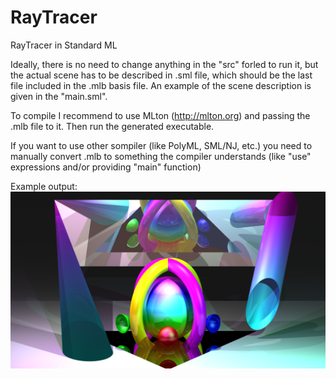 # RayTracer
RayTracer in Standard ML

Ideally, there is no need to change anything in the "src" forled to run it, but the actual scene has to be described in .sml file, which should be the last file included in the .mlb basis file. An example of the scene description is given in the "main.sml".

To compile I recommend to use MLton (http://mlton.org) and passing the .mlb file to it. Then run the generated executable.

If you want to use other sompiler (like PolyML, SML/NJ, etc.) you need to manually convert .mlb to something the compiler understands (like "use" expressions and/or providing "main" function)

Example output:
![](https://raw.githubusercontent.com/zlotnleo/RayTracer/master/example.png)
